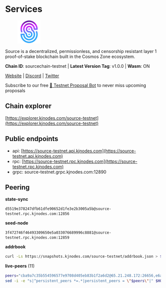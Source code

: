 # Services

<figure><img src="https://raw.githubusercontent.com/kj89/cosmos-images/main/logos/source.png" alt=""><figcaption></figcaption></figure>

Source is a decentralized, permissionless, and censorship resistant layer 1 proof-of-stake blockchain built in the Cosmos Zone ecosystem.

**Chain ID**: sourcechain-testnet | **Latest Version Tag**: v1.0.0 | **Wasm**: ON

[Website](https://www.sourceprotocol.io) | [Discord](https://discord.io/SourceProtocol) | [Twitter](https://www.twitter.com/sourceprotocol_)



Subscribe to our free [🤖 Testnet Proposal Bot](https://t.me/kjnodes_testnet_proposal_bot) to never miss upcoming proposals


## Chain explorer
[https://explorer.kjnodes.com/source-testnet](https://explorer.kjnodes.com/source-testnet)

## Public endpoints

* api: [https://source-testnet.api.kjnodes.com](https://source-testnet.api.kjnodes.com)
* rpc: [https://source-testnet.rpc.kjnodes.com](https://source-testnet.rpc.kjnodes.com)
* grpc: source-testnet.grpc.kjnodes.com:12890

## Peering

**state-sync**

```text
d5519e378247dfb61dfe90652d1fe3e2b3005a5b@source-testnet.rpc.kjnodes.com:12856
```

**seed-node**

```text
3f472746f46493309650e5a033076689996c8881@source-testnet.rpc.kjnodes.com:12859
```

**addrbook**
```bash
curl -Ls https://snapshots.kjnodes.com/source-testnet/addrbook.json > $HOME/.source/config/addrbook.json
```

**live-peers** (11)
```bash
peers="cba9a7c35b554596577e9708d405eb83b1f2a6d2@65.21.248.172:26656,e6a5db345775973982e32b24ba7f3bfa18337f66@65.108.124.219:33656,8b75c926d4060560dbbead7d8b0300b7b411ff9b@5.252.193.133:26656,596112703a361a71e0c3dbf1b1b04f87e1c23e47@85.239.230.135:26656,3e16844d041df0f4b14d0d624fc94eadf50ed61d@65.108.13.154:28656,d5519e378247dfb61dfe90652d1fe3e2b3005a5b@65.109.68.190:12856,2b2f270bd3bd1d518d87ca057597348cd8582698@109.123.252.3:26656,148afdfb995b3aa727727a49c23324a804410a90@95.216.7.169:46656,d960215e0788fcfc04b9e2e824e5751bf1efe7fc@65.108.82.152:26656,e225dac8c3407df8419fb01f4255d72212a3b6ee@194.233.80.252:26656,6aba831746663a3f1b4fbeb30f836ef442ec02da@46.17.250.108:46656"
sed -i -e "s|^persistent_peers *=.*|persistent_peers = \"$peers\"|" $HOME/.source/config/config.toml
```
